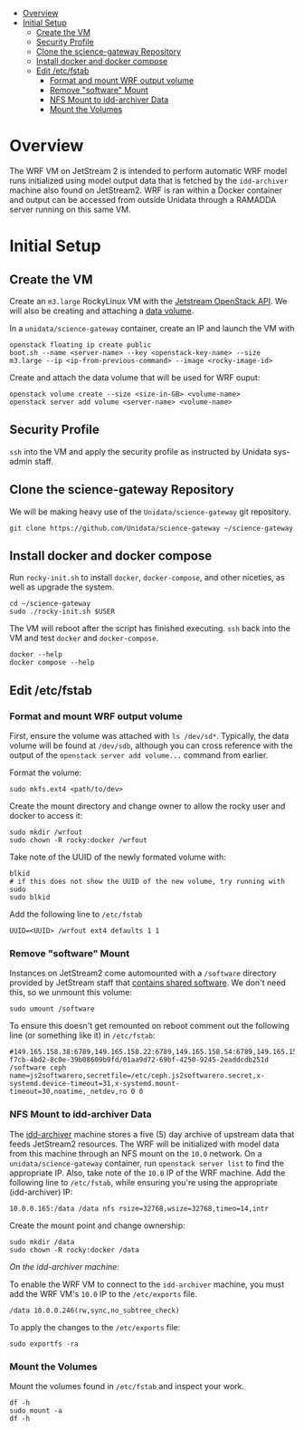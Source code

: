 - [Overview](#overview)
- [Initial Setup](#initialSetup)
	- [Create the VM](#createVM)
	- [Security Profile](#security)
	- [Clone the science-gateway Repository](#cloneSG)
	- [Install docker and docker compose](#docker)
	- [Edit /etc/fstab](#fstab)
		- [Format and mount WRF output volume](#fstab.wrf)
		- [Remove "software" Mount](#fstab.software)
		- [NFS Mount to idd-archiver Data](#fstab.nfs)
		- [Mount the Volumes](#fstab.mount)

<a id="overview"></a>
# Overview

The WRF VM on JetStream 2 is intended to perform automatic WRF model runs
initialized using model output data that is fetched by the `idd-archiver`
machine also found on JetStream2. WRF is ran within a Docker container and
output can be accessed from outside Unidata through a RAMADDA server running on
this same VM.

<a id="initialSetup"></a>
# Initial Setup

<a id="createVM"></a>
## Create the VM

Create an `m3.large` RockyLinux VM with the [Jetstream OpenStack
API](../../openstack/readme.md#h-03303143). We will also be creating and
attaching a [data volume](../../openstack/readme.md#h-9BEEAB97).

In a `unidata/science-gateway` container, create an IP and launch the VM with

```shell
openstack floating ip create public
boot.sh --name <server-name> --key <openstack-key-name> --size m3.large --ip <ip-from-previous-command> --image <rocky-image-id>
```

Create and attach the data volume that will be used for WRF ouput:

```shell
openstack volume create --size <size-in-GB> <volume-name>
openstack server add volume <server-name> <volume-name>
```

<a id="security"></a>
## Security Profile

`ssh` into the VM and apply the security profile as instructed by Unidata
sys-admin staff.

<a id="cloneSG"></a>
## Clone the science-gateway Repository

We will be making heavy use of the `Unidata/science-gateway` git repository.

```shell
git clone https://github.com/Unidata/science-gateway ~/science-gateway
```

<a id="docker"></a>
## Install docker and docker compose

Run `rocky-init.sh` to install `docker`, `docker-compose`, and other niceties,
as well as upgrade the system.

```shell
cd ~/science-gateway
sudo ./rocky-init.sh $USER
```

The VM will reboot after the script has finished executing. `ssh` back into the VM
and test `docker` and `docker-compose`.

```shell
docker --help
docker compose --help
```

<a id="fstab"></a>
## Edit /etc/fstab

<a id="fstab.wrf"></a>
### Format and mount WRF output volume

First, ensure the volume was attached with `ls /dev/sd*`. Typically, the data
volume will be found at `/dev/sdb`, although you can cross reference with the
output of the `openstack server add volume...` command from earlier.

Format the volume:

```shell
sudo mkfs.ext4 <path/to/dev>
```

Create the mount directory and change owner to allow the rocky user and docker
to access it:

```shell
sudo mkdir /wrfout
sudo chown -R rocky:docker /wrfout
```

Take note of the UUID of the newly formated volume with:

```shell
blkid
# if this does not show the UUID of the new volume, try running with sudo
sudo blkid
```

Add the following line to `/etc/fstab`

```
UUID=<UUID> /wrfout ext4 defaults 1 1
```

<a id="fstab.software"></a>
### Remove "software" Mount

Instances on JetStream2 come automounted with a `/software` directory provided
by JetStream staff that [contains shared
software](https://portal.xsede.org/jetstream2#usage:software). We don't need
this, so we unmount this volume:

```shell
sudo umount /software
```

To ensure this doesn't get remounted on reboot comment out the following line
(or something like it) in `/etc/fstab`:

```
#149.165.158.38:6789,149.165.158.22:6789,149.165.158.54:6789,149.165.158.70:6789,149.165.158.86:6789:/volumes/_nogroup/b7112570-f7cb-4bd2-8c0e-39b08609b9fd/01aa9d72-69bf-4250-9245-2eaddcdb251d /software ceph name=js2softwarero,secretfile=/etc/ceph.js2softwarero.secret,x-systemd.device-timeout=31,x-systemd.mount-timeout=30,noatime,_netdev,ro 0 0
```

<a id="fstab.nfs"></a>
### NFS Mount to idd-archiver Data

The [idd-archiver](../idd-archiver/readme.md) machine stores a five (5) day
archive of upstream data that feeds JetStream2 resources. The WRF will be
initialized with model data from this machine through an NFS mount on the `10.0`
network. On a `unidata/science-gateway` container, run `openstack server list`
to find the appropriate IP. Also, take note of the `10.0` IP of the WRF machine.
Add the following line to `/etc/fstab`, while ensuring you're using the
appropriate (idd-archiver) IP:

```
10.0.0.165:/data /data nfs rsize=32768,wsize=32768,timeo=14,intr
```

Create the mount point and change ownership:

```shell
sudo mkdir /data
sudo chown -R rocky:docker /data
```

*On the idd-archiver machine:*
 
To enable the WRF VM to connect to the `idd-archiver` machine, you must add the
WRF VM's `10.0` IP to the `/etc/exports` file.

```
/data 10.0.0.246(rw,sync,no_subtree_check)
```

To apply the changes to the `/etc/exports` file:

```shell
sudo exportfs -ra
```

<a id="fstab.mount"></a>
### Mount the Volumes

Mount the volumes found in `/etc/fstab` and inspect your work.

```shell
df -h
sudo mount -a
df -h
```
